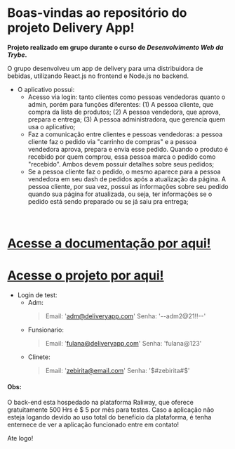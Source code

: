  # Boas-vindas ao repositório do projeto Delivery App!

<strong>Projeto realizado em grupo durante o curso de _Desenvolvimento Web da Trybe_.</strong>

  O grupo desenvolveu um app de delivery para uma distribuidora de bebidas, utilizando React.js no frontend e Node.js no backend.
  
 *  O aplicativo possui:
    - Acesso via login: tanto clientes como pessoas vendedoras quanto o admin,  porém para funções diferentes: (1) A pessoa cliente, que compra da lista de produtos; (2) A pessoa vendedora, que aprova, prepara e entrega; (3) A pessoa administradora, que gerencia quem usa o aplicativo;
    - Faz a comunicação entre clientes e pessoas vendedoras: a pessoa cliente faz o pedido via "carrinho de compras" e a pessoa vendedora aprova, prepara e envia esse pedido. Quando o produto é recebido por quem comprou, essa pessoa marca o pedido como "recebido". Ambos devem possuir detalhes sobre seus pedidos;
    - Se a pessoa cliente faz o pedido, o mesmo aparece para a pessoa vendedora em seu dash de pedidos após a atualização da página. A pessoa cliente, por sua vez, possui as informações sobre seu pedido quando sua página for atualizada, ou seja, ter informações se o pedido está sendo preparado ou se já saiu pra entrega;

<br>

# [Acesse a documentação por aqui!](https://documenter.getpostman.com/view/25807192/2s93CHvFGo)
# <a href="https://delivery-app-amber.vercel.app/login" target="_blank" rel="noopener noreferrer">Acesse o projeto por aqui!</a>
  * Login de test:
    - Adm: 
      > Email: 'adm@deliveryapp.com'
      > Senha: '--adm2@21!!--'
    - Funsionario:
      > Email: 'fulana@deliveryapp.com'
      > Senha: 'fulana@123'
    - Clinete:
      > Email: 'zebirita@email.com'
      > Senha: '$#zebirita#$'
      
#### Obs:
O back-end esta hospedado na plataforma Raliway, que oferece gratuitamente 500 Hrs é $ 5 por mês para testes.
Caso a aplicação não esteja logando devido ao uso total do benefício da plataforma, é tenha enternece de ver a aplicação funcionado entre em contato!

Ate logo!
